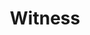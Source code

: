 ---
title: "Witness"
year: 1985
rating: 3
stars: "★★★"
rewatched: true
permalink: "witness"
watched_on: 2024-11-07
---